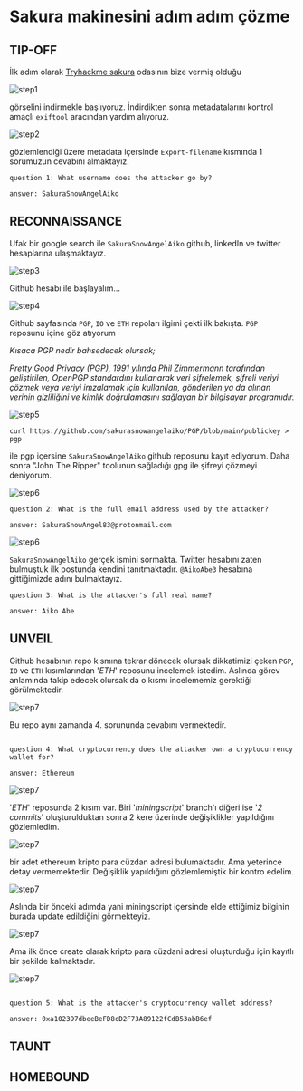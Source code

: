 
# Sakura makinesini adım adım çözme


## TIP-OFF

İlk adım olarak [Tryhackme sakura](https://www.tryhackme.com/room/sakura) odasının bize vermiş olduğu

![step1](/gorseller/1.png) 

görselini indirmekle başlıyoruz. İndirdikten sonra metadatalarını kontrol amaçlı ```exiftool``` aracından yardım alıyoruz.

![step2](/gorseller/2.jpg)

gözlemlendiği üzere metadata içersinde ```Export-filename``` kısmında 1 sorumuzun cevabını almaktayız.


```
question 1: What username does the attacker go by?

answer: SakuraSnowAngelAiko

```


## RECONNAISSANCE

Ufak bir google search ile ```SakuraSnowAngelAiko``` github, linkedIn ve twitter hesaplarına ulaşmaktayız.

![step3](/gorseller/3.png)

Github hesabı ile başlayalım...

![step4](/gorseller/4.jpg)

Github sayfasında  ```PGP```, ```IO``` ve ```ETH``` repoları ilgimi çekti ilk bakışta. ```PGP``` reposunu içine göz atıyorum

_Kısaca PGP nedir bahsedecek olursak;_

_Pretty Good Privacy (PGP), 1991 yılında Phil Zimmermann tarafından geliştirilen, OpenPGP standardını kullanarak veri şifrelemek, şifreli veriyi çözmek veya veriyi imzalamak için kullanılan, gönderilen ya da alınan verinin gizliliğini ve kimlik doğrulamasını sağlayan bir bilgisayar programıdır._


![step5](/gorseller/5.png)


```
curl https://github.com/sakurasnowangelaiko/PGP/blob/main/publickey > pgp

```

ile pgp içersine ```SakuraSnowAngelAiko``` github reposunu kayıt ediyorum. Daha sonra "John The Ripper" toolunun sağladığı gpg ile şifreyi çözmeyi deniyorum.

![step6](/gorseller/6.png)


```
question 2: What is the full email address used by the attacker?

answer: SakuraSnowAngel83@protonmail.com

```


![step6](/gorseller/6_1.png)

```SakuraSnowAngelAiko``` gerçek ismini sormakta. Twitter hesabını zaten bulmuştuk ilk postunda kendini tanıtmaktadır. ```@AikoAbe3``` hesabına gittiğimizde adını bulmaktayız. 

```
question 3: What is the attacker's full real name?

answer: Aiko Abe

```


## UNVEIL

Github hesabının repo kısmına tekrar dönecek olursak dikkatimizi çeken  ```PGP```, ```IO``` ve ```ETH``` kısımlarından '_ETH_' reposunu incelemek istedim. Aslında görev anlamında takip edecek olursak da o kısmı incelememiz gerektiği görülmektedir.

![step7](/gorseller/7.png)


Bu repo aynı zamanda 4. sorununda cevabını vermektedir.
```

question 4: What cryptocurrency does the attacker own a cryptocurrency wallet for?

answer: Ethereum

```


![step7](/gorseller/eth.png)


'_ETH_' reposunda 2 kısım var. Biri '_miningscript_' branch'ı diğeri ise '_2 commits_' oluşturulduktan sonra 2 kere üzerinde değişiklikler yapıldığını gözlemledim.


![step7](/gorseller/miningscript.png)

bir adet ethereum kripto para cüzdan adresi bulumaktadır. Ama yeterince detay vermemektedir. Değişiklik yapıldığını gözlemlemiştik bir kontro edelim.

![step7](/gorseller/eth_create.png)

Aslında bir önceki adımda yani miningscript içersinde elde ettiğimiz bilginin burada update edildiğini görmekteyiz. 

![step7](/gorseller/eth_update.png)


Ama ilk önce create olarak kripto para cüzdani adresi oluşturduğu için kayıtlı bir şekilde kalmaktadır.

![step7](/gorseller/eth_wallet_leak.png)


```

question 5: What is the attacker's cryptocurrency wallet address?

answer: 0xa102397dbeeBeFD8cD2F73A89122fCdB53abB6ef

```





## TAUNT




## HOMEBOUND
